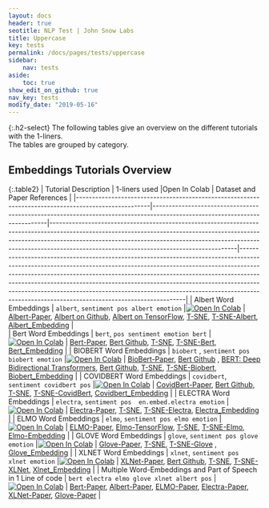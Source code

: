 ```yaml
---
layout: docs
header: true
seotitle: NLP Test | John Snow Labs
title: Uppercase
key: tests
permalink: /docs/pages/tests/uppercase
sidebar:
    nav: tests
aside:
    toc: true
show_edit_on_github: true
nav_key: tests
modify_date: "2019-05-16"
---
```


<div class="main-docs" markdown="1"><div class="h3-box" markdown="1">

{:.h2-select}
The following tables give an overview on the different tutorials with the 1-liners.                    
The tables are grouped
by category. 

</div><div class="h3-box" markdown="1">

## Embeddings Tutorials Overview

{:.table2}
|          Tutorial Description                                                                       |   1-liners used                                                                                                         |Open In Colab                                                                                                                                                                                                                                                                                       | Dataset and Paper References                                                                                                                                                                                                                                                                                                                                                                                                                                      |
|-----------------------------------------------------------------------------------------------------|---------------------------------------------------------------------------------------------------------------------------|----------------------------------------------------------------------------------------------------------------------------------------------------------------------------------------------------------------------------------------------------------------------------------------------------|-------------------------------------------------------------------------------------------------------------------------------------------------------------------------------------------------------------------------------------------------------------------------------------------------------------------------------------------------------------------------------------------------------------------------------------------------------------------|
| Albert Word Embeddings                                                                      | `albert`, `sentiment pos albert emotion`                                                                                  |[![Open In Colab](https://colab.research.google.com/assets/colab-badge.svg)](https://colab.research.google.com/github/JohnSnowLabs/nlu/blob/master/examples/colab/component_examples/word_embeddings/NLU_ALBERT_word_embeddings_and_t-SNE_visualization_example.ipynb)                              | [Albert-Paper](https://arxiv.org/pdf/1909.11942.pdf),  [Albert on Github](https://github.com/google-research/ALBERT), [Albert on TensorFlow](https://tfhub.dev/s?q=albert), [T-SNE](https://www.jmlr.org/papers/volume9/vandermaaten08a/vandermaaten08a.pdf?fbclid=IwA), [T-SNE-Albert](https://medium.com/spark-nlp/1-line-to-albert-word-embeddings-with-nlu-in-python-1691bc048ed1), [Albert_Embedding](https://nlp.johnsnowlabs.com/2021/06/23/albert_base_uncased_en.html)                                                                            |                                            
| Bert Word Embeddings                                                                        | `bert`, `pos sentiment emotion bert`                                                                                      |[![Open In Colab](https://colab.research.google.com/assets/colab-badge.svg)](https://colab.research.google.com/github/JohnSnowLabs/nlu/blob/master/examples/colab/component_examples/word_embeddings/NLU_BERT_word_embeddings_and_t-SNE_visualization_example.ipynb)                                | [Bert-Paper](https://arxiv.org/abs/1810.04805), [Bert Github](https://github.com/google-research/bert), [T-SNE](https://www.jmlr.org/papers/volume9/vandermaaten08a/vandermaaten08a.pdf?fbclid=IwA), [T-SNE-Bert](https://medium.com/spark-nlp/1-line-to-bert-word-embeddings-with-nlu-f50d2b08cddc), [Bert_Embedding](https://nlp.johnsnowlabs.com/2020/08/25/sent_small_bert_L2_128.html)                                                                                                                                                              |
| BIOBERT Word Embeddings                                                                     | `biobert` , `sentiment pos biobert emotion`                                                                               |[![Open In Colab](https://colab.research.google.com/assets/colab-badge.svg)](https://colab.research.google.com/github/JohnSnowLabs/nlu/blob/master/examples/colab/component_examples/word_embeddings/NLU_BIOBERT_word_embeddings_and_t-SNE_visualization_example.ipynb)                             | [BioBert-Paper](https://arxiv.org/abs/1901.08746), [Bert Github](https://github.com/google-research/bert) , [BERT: Deep Bidirectional Transformers](https://arxiv.org/abs/1810.04805), [Bert Github](https://github.com/google-research/bert), [T-SNE](https://www.jmlr.org/papers/volume9/vandermaaten08a/vandermaaten08a.pdf?fbclid=IwA), [T-SNE-Biobert](https://medium.com/spark-nlp/1-line-to-biobert-word-embeddings-with-nlu-in-python-7224ab52e131), [Biobert_Embedding](https://nlp.johnsnowlabs.com/2020/08/25/biobert_pubmed_base_cased.html)       |
| COVIDBERT Word Embeddings                                                                   | `covidbert`, `sentiment covidbert pos`                                                                                    |[![Open In Colab](https://colab.research.google.com/assets/colab-badge.svg)](https://colab.research.google.com/github/JohnSnowLabs/nlu/blob/master/examples/colab/component_examples/word_embeddings/NLU_COVIDBERT_word_embeddings_and_t-SNE_visualization_example.ipynb)                           | [CovidBert-Paper](https://journals.flvc.org/FLAIRS/article/view/128488), [Bert Github](https://github.com/google-research/bert), [T-SNE](https://www.jmlr.org/papers/volume9/vandermaaten08a/vandermaaten08a.pdf?fbclid=IwA), [T-SNE-CovidBert](https://medium.com/spark-nlp/1-line-to-covidbert-word-embeddings-with-nlu-in-python-e67396da2f78), [Covidbert_Embedding](https://nlp.johnsnowlabs.com/2020/08/27/covidbert_large_uncased.html)                                                                                                                 |
| ELECTRA Word Embeddings                                                                     | `electra`, `sentiment pos  en.embed.electra emotion`                                                                      |[![Open In Colab](https://colab.research.google.com/assets/colab-badge.svg)](https://colab.research.google.com/github/JohnSnowLabs/nlu/blob/master/examples/colab/component_examples/word_embeddings/NLU_ELECTRA_word_embeddings_and_t-SNE_visualization_example.ipynb)                             | [Electra-Paper](https://arxiv.org/abs/2003.10555), [T-SNE](https://www.jmlr.org/papers/volume9/vandermaaten08a/vandermaaten08a.pdf?fbclid=IwA), [T-SNE-Electra](https://medium.com/spark-nlp/1-line-to-electra-word-embeddings-with-nlu-in-python-25f749bf3e92), [Electra_Embedding](https://nlp.johnsnowlabs.com/2020/08/27/electra_small_uncased.html)                                                                                                                                                                                                   |
| ELMO Word Embeddings                                                                        | `elmo`, `sentiment pos elmo emotion`                                                                                      |[![Open In Colab](https://colab.research.google.com/assets/colab-badge.svg)](https://colab.research.google.com/github/JohnSnowLabs/nlu/blob/master/examples/colab/component_examples/word_embeddings/NLU_ELMo_word_embeddings_and_t-SNE_visualization_example.ipynb)                                | [ELMO-Paper](https://arxiv.org/abs/1802.05365), [Elmo-TensorFlow](https://github.com/google-research/bert), [T-SNE](https://www.jmlr.org/papers/volume9/vandermaaten08a/vandermaaten08a.pdf?fbclid=IwA), [T-SNE-Elmo](https://medium.com/spark-nlp/1-python-line-for-elmo-word-embeddings-with-john-snow-labs-nlu-628e9b924a3), [Elmo-Embedding](https://nlp.johnsnowlabs.com/2020/01/31/elmo.html)                                                                                                                                    |
| GLOVE Word Embeddings                                                                       | `glove`, `sentiment pos glove emotion`                                                                                    |[![Open In Colab](https://colab.research.google.com/assets/colab-badge.svg)](https://colab.research.google.com/github/JohnSnowLabs/nlu/blob/master/examples/colab/component_examples/word_embeddings/NLU_GLOVE_word_embeddings_and_t-SNE_visualization_example.ipynb)                               | [Glove-Paper](https://nlp.stanford.edu/pubs/glove.pdf), [T-SNE](https://www.jmlr.org/papers/volume9/vandermaaten08a/vandermaaten08a.pdf?fbclid=IwA), [T-SNE-Glove](https://medium.com/spark-nlp/1-line-to-glove-word-embeddings-with-nlu-in-python-baed152fff4d) , [Glove_Embedding](https://nlp.johnsnowlabs.com/2020/01/22/glove_100d.html)                                                                                                                                                                                                 |
| XLNET Word Embeddings                                                                       | `xlnet`, `sentiment pos  xlnet emotion`                                                                                   |[![Open In Colab](https://colab.research.google.com/assets/colab-badge.svg)](https://colab.research.google.com/github/JohnSnowLabs/nlu/blob/master/examples/colab/component_examples/word_embeddings/NLU_XLNET_word_embeddings_and_t-SNE_visualization_example.ipynb)                               | [XLNet-Paper](https://arxiv.org/abs/1906.08237),  [Bert Github](https://github.com/zihangdai/xlnet), [T-SNE](https://www.jmlr.org/papers/volume9/vandermaaten08a/vandermaaten08a.pdf?fbclid=IwA), [T-SNE-XLNet](https://medium.com/spark-nlp/1-line-to-xlnet-word-embeddings-with-nlu-in-python-5efc57d7ac79), [Xlnet_Embedding](https://nlp.johnsnowlabs.com/2021/07/07/xlnet_base_cased_en.html)                                                                                                                                                 |
| Multiple Word-Embeddings and Part of Speech in 1 Line of code                                       | `bert electra elmo glove xlnet albert pos`                                                                                |[![Open In Colab](https://colab.research.google.com/assets/colab-badge.svg)](https://colab.research.google.com/github/JohnSnowLabs/nlu/blob/master/examples/colab/component_examples/word_embeddings/NLU_multiple_word_embeddings_and_t-SNE_visualization_example.ipynb)                            | [Bert-Paper](https://arxiv.org/pdf/1810.04805.pdf), [Albert-Paper](https://openreview.net/forum?id=H1eA7AEtvS), [ELMO-Paper](https://arxiv.org/abs/1802.05365), [Electra-Paper](https://arxiv.org/abs/2003.10555), [XLNet-Paper](https://arxiv.org/pdf/1906.08237.pdf), [Glove-Paper](https://nlp.stanford.edu/pubs/glove.pdf)                                                                                                                                    |

</div></div>